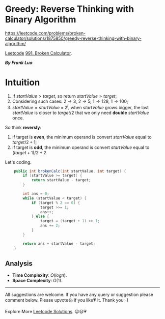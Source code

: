 # Greedy: Reverse Thinking with Binary Algorithm 

https://leetcode.com/problems/broken-calculator/solutions/1875850/greedy-reverse-thinking-with-binary-algorithm/

[Leetcode](https://leetcode.com/) [991. Broken Calculator](https://leetcode.com/problems/broken-calculator/).

***By Frank Luo***

# Intuition

1. If $\textit{startValue} \gt \textit{target}$, so return $\textit{startValue} \gt \textit{target}$;
2. Considering such cases: $2 \to 3$, $2 \to 5$, $1 \to 128$, $1 \to 100$;
3. $\textit{startValue} = \textit{startValue} \times 2^i$, when $\textit{startValue}$ grows bigger, the last $\textit{startValue}$ is closer to $\textit{target} / 2$ that we only need **double** $\textit{startValue}$ once.

So think **reversly**:

1. if target is **even**, the minimum operand is convert $startValue$ equal to $\textit{target} / 2 + 1$;
2. if target is **odd**, the minimum operand is convert $startValue$ equal to $(\textit{target} + 1) / 2 + 2$.

Let's coding.

```java
    public int brokenCalc(int startValue, int target) {
        if (startValue >= target) {
            return startValue - target;
        }

        int ans = 0;
        while (startValue < target) {
            if (target % 2 == 0) {
                target >>= 1;
                ans++;
            } else {
                target = (target + 1) >> 1;
                ans += 2;
            }
        }

        return ans + startValue - target;   
    }
```

## Analysis

- **Time Complexity**: $O(logn)$.
- **Space Complexity**: $O(1)$.

------------

All suggestions are welcome. 
If you have any query or suggestion please comment below.
Please upvote👍 if you like💗 it. Thank you:-)

Explore More [Leetcode Solutions](https://leetcode.com/discuss/general-discussion/1868912/My-Leetcode-Solutions-All-In-One). 😉😃💗

